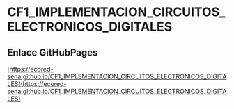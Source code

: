 # **CF1_IMPLEMENTACION_CIRCUITOS_ELECTRONICOS_DIGITALES**

## **Enlace GitHubPages**

[https://ecored-sena.github.io/CF1_IMPLEMENTACION_CIRCUITOS_ELECTRONICOS_DIGITALES](https://ecored-sena.github.io/CF1_IMPLEMENTACION_CIRCUITOS_ELECTRONICOS_DIGITALES)

